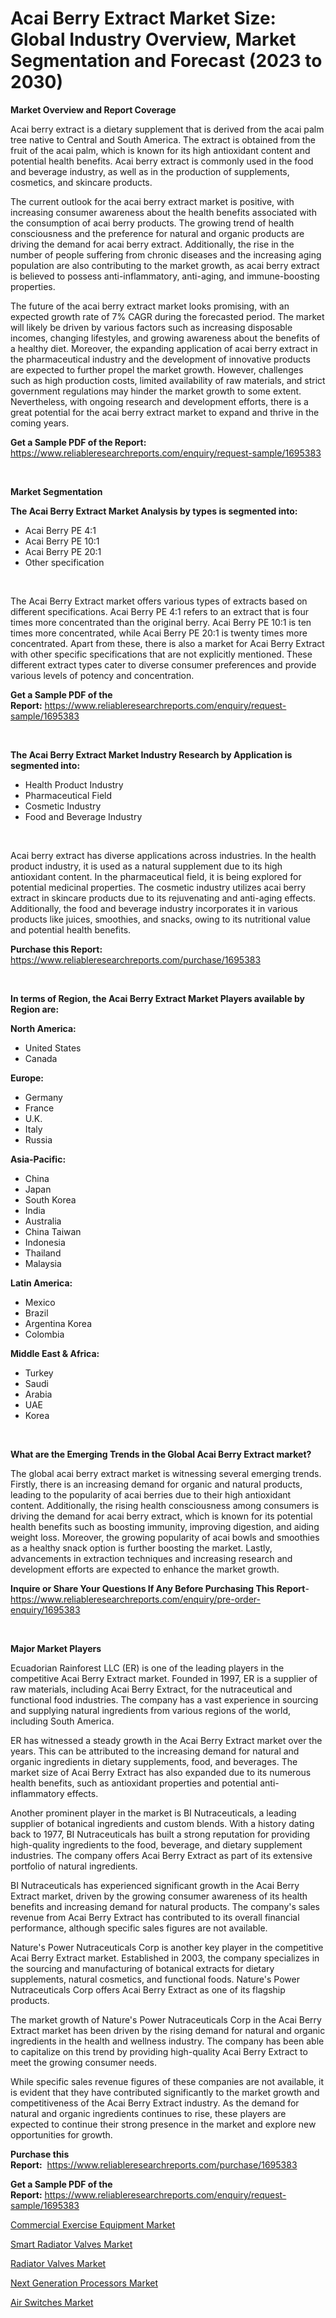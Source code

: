 <p><h1>Acai Berry Extract Market Size: Global Industry Overview, Market Segmentation and Forecast (2023 to 2030)</h1></p><p><strong>Market Overview and Report Coverage</strong></p>
<p><p>Acai berry extract is a dietary supplement that is derived from the acai palm tree native to Central and South America. The extract is obtained from the fruit of the acai palm, which is known for its high antioxidant content and potential health benefits. Acai berry extract is commonly used in the food and beverage industry, as well as in the production of supplements, cosmetics, and skincare products.</p><p>The current outlook for the acai berry extract market is positive, with increasing consumer awareness about the health benefits associated with the consumption of acai berry products. The growing trend of health consciousness and the preference for natural and organic products are driving the demand for acai berry extract. Additionally, the rise in the number of people suffering from chronic diseases and the increasing aging population are also contributing to the market growth, as acai berry extract is believed to possess anti-inflammatory, anti-aging, and immune-boosting properties.</p><p>The future of the acai berry extract market looks promising, with an expected growth rate of 7% CAGR during the forecasted period. The market will likely be driven by various factors such as increasing disposable incomes, changing lifestyles, and growing awareness about the benefits of a healthy diet. Moreover, the expanding application of acai berry extract in the pharmaceutical industry and the development of innovative products are expected to further propel the market growth. However, challenges such as high production costs, limited availability of raw materials, and strict government regulations may hinder the market growth to some extent. Nevertheless, with ongoing research and development efforts, there is a great potential for the acai berry extract market to expand and thrive in the coming years.</p></p>
<p><strong>Get a Sample PDF of the Report:</strong> <a href="https://www.reliableresearchreports.com/enquiry/request-sample/1695383">https://www.reliableresearchreports.com/enquiry/request-sample/1695383</a></p>
<p>&nbsp;</p>
<p><strong>Market Segmentation</strong></p>
<p><strong>The Acai Berry Extract Market Analysis by types is segmented into:</strong></p>
<p><ul><li>Acai Berry PE 4:1</li><li>Acai Berry PE 10:1</li><li>Acai Berry PE 20:1</li><li>Other specification</li></ul></p>
<p>&nbsp;</p>
<p><p>The Acai Berry Extract market offers various types of extracts based on different specifications. Acai Berry PE 4:1 refers to an extract that is four times more concentrated than the original berry. Acai Berry PE 10:1 is ten times more concentrated, while Acai Berry PE 20:1 is twenty times more concentrated. Apart from these, there is also a market for Acai Berry Extract with other specific specifications that are not explicitly mentioned. These different extract types cater to diverse consumer preferences and provide various levels of potency and concentration.</p></p>
<p><strong>Get a Sample PDF of the Report:</strong>&nbsp;<a href="https://www.reliableresearchreports.com/enquiry/request-sample/1695383">https://www.reliableresearchreports.com/enquiry/request-sample/1695383</a></p>
<p>&nbsp;</p>
<p><strong>The Acai Berry Extract Market Industry Research by Application is segmented into:</strong></p>
<p><ul><li>Health Product Industry</li><li>Pharmaceutical Field</li><li>Cosmetic Industry</li><li>Food and Beverage Industry</li></ul></p>
<p>&nbsp;</p>
<p><p>Acai berry extract has diverse applications across industries. In the health product industry, it is used as a natural supplement due to its high antioxidant content. In the pharmaceutical field, it is being explored for potential medicinal properties. The cosmetic industry utilizes acai berry extract in skincare products due to its rejuvenating and anti-aging effects. Additionally, the food and beverage industry incorporates it in various products like juices, smoothies, and snacks, owing to its nutritional value and potential health benefits.</p></p>
<p><strong>Purchase this Report:</strong>&nbsp; <a href="https://www.reliableresearchreports.com/purchase/1695383">https://www.reliableresearchreports.com/purchase/1695383</a></p>
<p>&nbsp;</p>
<p><strong>In terms of Region, the Acai Berry Extract Market Players available by Region are:</strong></p>
<p>
    <p> <strong> North America: </strong>
        <ul>
            <li>United States</li>
            <li>Canada</li>
        </ul>
        </p> 
    <p> <strong> Europe: </strong>
        <ul>
            <li>Germany</li>
            <li>France</li>
            <li>U.K.</li>
            <li>Italy</li>
            <li>Russia</li>
        </ul>
        </p> 
    <p> <strong> Asia-Pacific: </strong>
        <ul>
            <li>China</li>
            <li>Japan</li>
            <li>South Korea</li>
            <li>India</li>
            <li>Australia</li>
            <li>China Taiwan</li>
            <li>Indonesia</li>
            <li>Thailand</li>
            <li>Malaysia</li>
        </ul>
        </p> 
    <p> <strong> Latin America: </strong>
        <ul>
            <li>Mexico</li>
            <li>Brazil</li>
            <li>Argentina Korea</li>
            <li>Colombia</li>
        </ul>
        </p> 
    <p> <strong> Middle East & Africa: </strong>
        <ul>
            <li>Turkey</li>
            <li>Saudi</li>
            <li>Arabia</li>
            <li>UAE</li>
            <li>Korea</li>
        </ul>
    </p>
    </p>
<p>&nbsp;</p>
<p><strong>What are the Emerging Trends in the Global Acai Berry Extract market?</strong></p>
<p><p>The global acai berry extract market is witnessing several emerging trends. Firstly, there is an increasing demand for organic and natural products, leading to the popularity of acai berries due to their high antioxidant content. Additionally, the rising health consciousness among consumers is driving the demand for acai berry extract, which is known for its potential health benefits such as boosting immunity, improving digestion, and aiding weight loss. Moreover, the growing popularity of acai bowls and smoothies as a healthy snack option is further boosting the market. Lastly, advancements in extraction techniques and increasing research and development efforts are expected to enhance the market growth.</p></p>
<p><strong>Inquire or Share Your Questions If Any Before Purchasing This Report</strong>- <a href="https://www.reliableresearchreports.com/enquiry/pre-order-enquiry/1695383">https://www.reliableresearchreports.com/enquiry/pre-order-enquiry/1695383</a></p>
<p>&nbsp;</p>
<p><strong>Major Market Players</strong></p>
<p><p>Ecuadorian Rainforest LLC (ER) is one of the leading players in the competitive Acai Berry Extract market. Founded in 1997, ER is a supplier of raw materials, including Acai Berry Extract, for the nutraceutical and functional food industries. The company has a vast experience in sourcing and supplying natural ingredients from various regions of the world, including South America.</p><p>ER has witnessed a steady growth in the Acai Berry Extract market over the years. This can be attributed to the increasing demand for natural and organic ingredients in dietary supplements, food, and beverages. The market size of Acai Berry Extract has also expanded due to its numerous health benefits, such as antioxidant properties and potential anti-inflammatory effects.</p><p>Another prominent player in the market is BI Nutraceuticals, a leading supplier of botanical ingredients and custom blends. With a history dating back to 1977, BI Nutraceuticals has built a strong reputation for providing high-quality ingredients to the food, beverage, and dietary supplement industries. The company offers Acai Berry Extract as part of its extensive portfolio of natural ingredients.</p><p>BI Nutraceuticals has experienced significant growth in the Acai Berry Extract market, driven by the growing consumer awareness of its health benefits and increasing demand for natural products. The company's sales revenue from Acai Berry Extract has contributed to its overall financial performance, although specific sales figures are not available.</p><p>Nature's Power Nutraceuticals Corp is another key player in the competitive Acai Berry Extract market. Established in 2003, the company specializes in the sourcing and manufacturing of botanical extracts for dietary supplements, natural cosmetics, and functional foods. Nature's Power Nutraceuticals Corp offers Acai Berry Extract as one of its flagship products.</p><p>The market growth of Nature's Power Nutraceuticals Corp in the Acai Berry Extract market has been driven by the rising demand for natural and organic ingredients in the health and wellness industry. The company has been able to capitalize on this trend by providing high-quality Acai Berry Extract to meet the growing consumer needs.</p><p>While specific sales revenue figures of these companies are not available, it is evident that they have contributed significantly to the market growth and competitiveness of the Acai Berry Extract industry. As the demand for natural and organic ingredients continues to rise, these players are expected to continue their strong presence in the market and explore new opportunities for growth.</p></p>
<p><strong>Purchase this Report:</strong>&nbsp;&nbsp;<a href="https://www.reliableresearchreports.com/purchase/1695383">https://www.reliableresearchreports.com/purchase/1695383</a></p>
<p></p>
<p><strong>Get a Sample PDF of the Report:</strong>&nbsp;<a href="https://www.reliableresearchreports.com/enquiry/request-sample/1695383">https://www.reliableresearchreports.com/enquiry/request-sample/1695383</a></p>
<p><p><a href="https://medium.com/@candicekoss1946/commercial-exercise-equipment-market-size-cagr-trends-2024-2030-d1a5dc9056bc">Commercial Exercise Equipment Market</a></p><p><a href="https://medium.com/@stefanokon1939/smart-radiator-valves-market-size-cagr-trends-2024-2030-8b8f28d90e2d">Smart Radiator Valves Market</a></p><p><a href="https://medium.com/@elenaglover2023/radiator-valves-market-competitive-analysis-market-trends-and-forecast-to-2030-dc5ba4bf3708">Radiator Valves Market</a></p><p><a href="https://medium.com/@jaylonlesch/next-generation-processors-market-share-evolution-and-market-growth-trends-2023-2030-6e17155088d2">Next Generation Processors Market</a></p><p><a href="https://medium.com/@janrussell6445/air-switches-nbsp-market-focuses-on-market-share-size-and-projected-forecast-till-2030-2591077e5bfc">Air Switches Market</a></p></p>